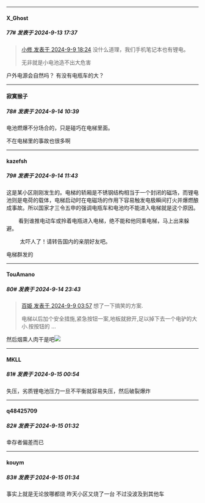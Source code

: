 ﻿
*****

####  X_Ghost  
##### 77#       发表于 2024-9-13 17:37

<blockquote><a href="httphttps://bbs.saraba1st.com/2b/forum.php?mod=redirect&amp;goto=findpost&amp;pid=66156867&amp;ptid=2198621" target="_blank">小修 发表于 2024-9-9 18:24</a>
没什么道理，我们手机笔记本也有锂电。

无非就是小电池造不出大危害</blockquote>
户外电源会自然吗？
有没有电瓶车的大？


*****

####  寂寞猴子  
##### 78#       发表于 2024-9-14 10:39

电池燃爆不分场合的，只是碰巧在电梯里面。

不在电梯里的事故也很多啊


*****

####  kazefsh  
##### 79#       发表于 2024-9-14 11:43

这是某小区刚刚发生的。电梯的轿厢是不锈钢结构相当于一个封闭的磁场，而锂电池则是电荷的载体，电梯启动时在电磁场的作用下容易触发电极瞬间打火并爆燃酿成事故。所以国家才三令五申的强调电瓶车和电池均不能进入电梯就是这个原因。

        看到谁推电动车或拎着电瓶进入电梯，绝不能和他同乘电梯，马上出来躲避。

         太吓人了！请转告国内的亲朋好友吧。

电梯群发的


*****

####  TouAmano  
##### 80#       发表于 2024-9-14 23:43

<blockquote><a href="httphttps://bbs.saraba1st.com/2b/forum.php?mod=redirect&amp;goto=findpost&amp;pid=66150305&amp;ptid=2198621" target="_blank">百姫 发表于 2024-9-9 03:57</a>
想了一下搞笑的方案.

电梯以后加个安全措施,紧急按钮一案,地板就掀开,足以掉下去一个电驴的大小.按按钮的 ...</blockquote>
然后烟熏人肉干是吧<img src="https://static.saraba1st.com/image/smiley/face2017/002.png" referrerpolicy="no-referrer">


*****

####  MKLL  
##### 81#       发表于 2024-9-15 00:54

失压，劣质锂电池压力一旦不平衡就容易失压，然后破裂爆炸


*****

####  q48425709  
##### 82#       发表于 2024-9-15 01:32

幸存者偏差而已

*****

####  kouym  
##### 83#       发表于 2024-9-15 01:34

事实上就是无论放哪都烧 昨天小区又烧了一台 不过没波及到其他车

